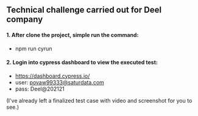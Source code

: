 ## Technical challenge carried out for Deel company


#### 1. After clone the project, simple run the command: 
- npm run cyrun 

#### 2. Login into cypress dashboard to view the executed test:

- https://dashboard.cypress.io/
- user: povaw99333@saturdata.com
- pass: Deel@202121

(I've already left a finalized test case with video and screenshot for you to see.)
